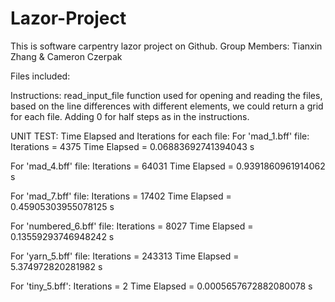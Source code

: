 # Lazor-Project
This is software carpentry lazor project on Github.
Group Members: Tianxin Zhang & Cameron Czerpak

Files included:

Instructions: 
  read_input_file function used for opening and reading the files, based on the line differences with different elements, we could return a grid for each file.
  Adding 0 for half steps as in the instructions.
  
  

UNIT TEST: Time Elapsed and Iterations for each file:
For 'mad_1.bff' file:
  Iterations = 4375
  Time Elapsed = 0.06883692741394043 s

For 'mad_4.bff' file:
  Iterations = 64031
  Time Elapsed = 0.9391860961914062 s

For 'mad_7.bff' file:
  Iterations = 17402
  Time Elapsed = 0.45905303955078125 s

For 'numbered_6.bff' file:
  Iterations = 8027
  Time Elapsed = 0.13559293746948242 s
 
For 'yarn_5.bff' file:
  Iterations = 243313
  Time Elapsed = 5.374972820281982 s
  
For 'tiny_5.bff':
  Iterations = 2
  Time Elapsed = 0.0005657672882080078 s

